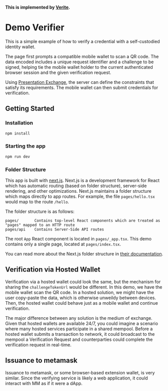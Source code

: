 **This is implemented by [Verite](https://github.com/centrehq/verite).**

# Demo Verifier

This is a simple example of how to verify a credential with a self-custodied identity wallet.

The page first prompts a compatible mobile wallet to scan a QR code. The data encoded includes a unique request identifier and a challenge to be signed, helping tie the mobile wallet holder to the current authenticated browser session and the given verification request.

Using [Presentation Exchange](https://identity.foundation/presentation-exchange), the server can define the constraints that satisfy its requirements. The mobile wallet can then submit credentials for verification.

## Getting Started

### Installation

```sh
npm install
```

### Starting the app

```sh
npm run dev
```

### Folder Structure

This app is built with [next.js](https://nextjs.org/). Next.js is a development framework for React which has automatic routing (based on folder structure), server-side rendering, and other optimizations. Next.js maintains a folder structure which maps directly to app routes. For example, the file `pages/hello.tsx` would map to the route `/hello`.

The folder structure is as follows:

```
pages/       Contains top-level React components which are treated as "pages" mapped to an HTTP route
pages/api    Contains Server-Side API routes
```

The root `App` React component is located in `pages/_app.tsx`. This demo contains only a single page, located at `pages/index.tsx`.

You can read more about the Next.js folder structure in [their documentation](https://nextjs.org/docs/basic-features/pages).

## Verification via Hosted Wallet

Verification via a hosted wallet could look the same, but the mechanism for sharing the `challengeTokenUrl` would be different. In this demo, we have the mobile wallet scan the QR code. In a hosted solution, we might have the user copy-paste the data, which is otherwise unweildy between devices. Then, the hosted wallet could behave just as a mobile wallet and continue verification.

The major difference between any solution is the medium of exchange. Given that hosted wallets are available 24/7, you could imagine a scenario where many hosted services participate in a shared mempool. Before a hosted wallet submits a transaction to network, it could broadcast to the mempool a Verification Request and counterparties could complete the verification request in real-time.

## Issuance to metamask

Issuance to metamask, or some browser-based extension wallet, is very similar. Since the verifying service is likely a web application, it could interact with MM as if it were a dApp.
